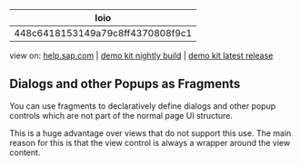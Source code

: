 | loio |
| -----|
| 448c6418153149a79c8ff4370808f9c1 |

<div id="loio">

view on: [help.sap.com](https://help.sap.com/viewer/DRAFT/3237636b137e43519a20ad5513c49ccb/latest/en-US/448c6418153149a79c8ff4370808f9c1.html) | [demo kit nightly build](https://openui5nightly.hana.ondemand.com/#/topic/448c6418153149a79c8ff4370808f9c1) | [demo kit latest release](https://openui5.hana.ondemand.com/#/topic/448c6418153149a79c8ff4370808f9c1)</div>
<!-- loio448c6418153149a79c8ff4370808f9c1 -->

## Dialogs and other Popups as Fragments

You can use fragments to declaratively define dialogs and other popup controls which are not part of the normal page UI structure.

This is a huge advantage over views that do not support this use. The main reason for this is that the view control is always a wrapper around the view content.

